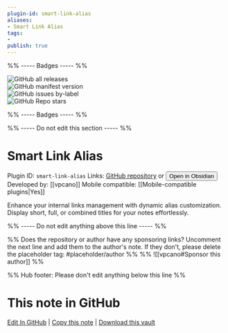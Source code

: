 ```yaml
---
plugin-id: smart-link-alias
aliases:
- Smart Link Alias
tags: 
- 
publish: true
---
```


%% ----- Badges ----- %%

![GitHub all releases](https://img.shields.io/github/downloads/vpcano/obsidian-smart-link-alias/total?color=573E7A&logo=github&style=for-the-badge)   
![GitHub manifest version](https://img.shields.io/github/manifest-json/v/vpcano/obsidian-smart-link-alias?color=573E7A&logo=github&style=for-the-badge)   
![GitHub issues by-label](https://img.shields.io/github/issues/vpcano/obsidian-smart-link-alias/help%20wanted?color=573E7A&logo=github&style=for-the-badge)   
![GitHub Repo stars](https://img.shields.io/github/stars/vpcano/obsidian-smart-link-alias?color=573E7A&logo=github&style=for-the-badge)

%% ----- Badges ----- %%

%% ----- Do not edit this section ----- %%

# Smart Link Alias

Plugin ID: `smart-link-alias`
Links: [GitHub repository](https://github.com/vpcano/obsidian-smart-link-alias) or [<button id=HH>Open in Obsidian</button>](obsidian://show-plugin?id=smart-link-alias)
Developed by: [[vpcano]]
Mobile compatible: [[Mobile-compatible plugins|Yes]]

Enhance your internal links management with dynamic alias customization. Display short, full, or combined titles for your notes effortlessly.

%% ----- Do not edit anything above this line ----- %% 

%% Does the repository or author have any sponsoring links? Uncomment the next line and add them to the author's note. If they don't, please delete the placeholder tag: #placeholder/author %%
%% ![[vpcano#Sponsor this author]] %%

%% Hub footer: Please don't edit anything below this line %%

# This note in GitHub

<span class="git-footer">[Edit In GitHub](https://github.dev/obsidian-community/obsidian-hub/blob/main/02%20-%20Community%20Expansions/02.05%20All%20Community%20Expansions/Plugins/smart-link-alias.md "git-hub-edit-note") | [Copy this note](https://raw.githubusercontent.com/obsidian-community/obsidian-hub/main/02%20-%20Community%20Expansions/02.05%20All%20Community%20Expansions/Plugins/smart-link-alias.md "git-hub-copy-note") | [Download this vault](https://github.com/obsidian-community/obsidian-hub/archive/refs/heads/main.zip "git-hub-download-vault") </span>
